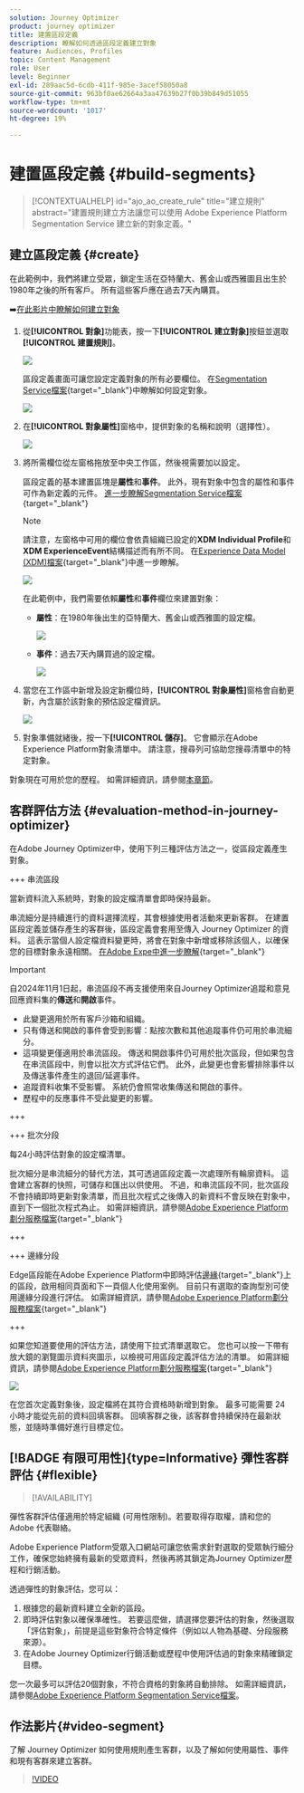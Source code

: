 ```yaml
---
solution: Journey Optimizer
product: journey optimizer
title: 建置區段定義
description: 瞭解如何透過區段定義建立對象
feature: Audiences, Profiles
topic: Content Management
role: User
level: Beginner
exl-id: 289aac5d-6cdb-411f-985e-3acef58050a8
source-git-commit: 963bf0ae62664a3aa47639b27f0b39b849d51055
workflow-type: tm+mt
source-wordcount: '1017'
ht-degree: 19%

---
```


# 建置區段定義 {#build-segments}

>[!CONTEXTUALHELP]
>id="ajo_ao_create_rule"
>title="建立規則"
>abstract="建置規則建立方法讓您可以使用 Adobe Experience Platform Segmentation Service 建立新的對象定義。"

## 建立區段定義 {#create}

在此範例中，我們將建立受眾，鎖定生活在亞特蘭大、舊金山或西雅圖且出生於1980年之後的所有客戶。 所有這些客戶應在過去7天內購買。

➡️[在此影片中瞭解如何建立對象](#video-segment)

1. 從&#x200B;**[!UICONTROL 對象]**&#x200B;功能表，按一下&#x200B;**[!UICONTROL 建立對象]**&#x200B;按鈕並選取&#x200B;**[!UICONTROL 建置規則]**。

   ![](assets/create-segment.png)

   區段定義畫面可讓您設定定義對象的所有必要欄位。 在[Segmentation Service檔案](https://experienceleague.adobe.com/docs/experience-platform/segmentation/ui/overview.html?lang=zh-Hant){target="_blank"}中瞭解如何設定對象。

   ![](assets/segment-builder.png)

1. 在&#x200B;**[!UICONTROL 對象屬性]**&#x200B;窗格中，提供對象的名稱和說明（選擇性）。

   ![](assets/segment-properties.png)

1. 將所需欄位從左窗格拖放至中央工作區，然後視需要加以設定。

   區段定義的基本建置區塊是&#x200B;**屬性**&#x200B;和&#x200B;**事件**。 此外，現有對象中包含的屬性和事件可作為新定義的元件。 [進一步瞭解Segmentation Service檔案](https://experienceleague.adobe.com/en/docs/experience-platform/segmentation/ui/segment-builder#building-blocks){target="_blank"}

   >[!NOTE]
   >
   >請注意，左窗格中可用的欄位會依貴組織已設定的&#x200B;**XDM Individual Profile**&#x200B;和&#x200B;**XDM ExperienceEvent**&#x200B;結構描述而有所不同。  在[Experience Data Model (XDM)檔案](https://experienceleague.adobe.com/docs/experience-platform/xdm/home.html?lang=zh-Hant){target="_blank"}中進一步瞭解。

   ![](assets/drag-fields.png)

   在此範例中，我們需要依賴&#x200B;**屬性**&#x200B;和&#x200B;**事件**&#x200B;欄位來建置對象：

   * **屬性**：在1980年後出生的亞特蘭大、舊金山或西雅圖的設定檔。

     ![](assets/add-attributes.png)

   * **事件**：過去7天內購買過的設定檔。

     ![](assets/add-events.png)

1. 當您在工作區中新增及設定新欄位時，**[!UICONTROL 對象屬性]**&#x200B;窗格會自動更新，內含屬於該對象的預估設定檔資訊。

   ![](assets/segment-estimate.png)

1. 對象準備就緒後，按一下&#x200B;**[!UICONTROL 儲存]**。 它會顯示在Adobe Experience Platform對象清單中。 請注意，搜尋列可協助您搜尋清單中的特定對象。

對象現在可用於您的歷程。 如需詳細資訊，請參閱[本章節](../audience/about-audiences.md)。

## 客群評估方法 {#evaluation-method-in-journey-optimizer}

在Adobe Journey Optimizer中，使用下列三種評估方法之一，從區段定義產生對象。

+++ 串流區段

當新資料流入系統時，對象的設定檔清單會即時保持最新。

串流細分是持續進行的資料選擇流程，其會根據使用者活動來更新客群。 在建置區段定義並儲存產生的客群後，區段定義會套用至傳入 Journey Optimizer 的資料。 這表示當個人設定檔資料變更時，將會在對象中新增或移除該個人，以確保您的目標對象永遠相關。 [在Adobe Expe中進一步瞭解](https://experienceleague.adobe.com/docs/experience-platform/segmentation/ui/streaming-segmentation.html){target="_blank"}

>[!IMPORTANT]
>
>自2024年11月1日起，串流區段不再支援使用來自Journey Optimizer追蹤和意見回應資料集的&#x200B;**傳送**&#x200B;和&#x200B;**開啟**&#x200B;事件。
>* 此變更適用於所有客戶沙箱和組織。
>* 只有傳送和開啟的事件會受到影響：點按次數和其他追蹤事件仍可用於串流細分。
>* 這項變更僅適用於串流區段。 傳送和開啟事件仍可用於批次區段，但如果包含在串流區段中，則會以批次方式評估它們。 此外，此變更也會影響排除事件以及傳送事件產生的退回/延遲事件。
>* 追蹤資料收集不受影響。 系統仍會照常收集傳送和開啟的事件。
>* 歷程中的反應事件不受此變更的影響。

+++

+++ 批次分段

每24小時評估對象的設定檔清單。

批次細分是串流細分的替代方法，其可透過區段定義一次處理所有輪廓資料。 這會建立客群的快照，可儲存和匯出以供使用。 不過，和串流區段不同，批次區段不會持續即時更新對象清單，而且批次程式之後傳入的新資料不會反映在對象中，直到下一個批次程式為止。 如需詳細資訊，請參閱[Adobe Experience Platform劃分服務檔案](https://experienceleague.adobe.com/docs/experience-platform/segmentation/home.html#batch){target="_blank"}

+++

+++ 邊緣分段

Edge區段能在Adobe Experience Platform中即時評估[邊緣](https://experienceleague.adobe.com/docs/experience-platform/edge/home.html){target="_blank"}上的區段，啟用相同頁面和下一頁個人化使用案例。 目前只有選取的查詢型別可使用邊緣分段進行評估。 如需詳細資訊，請參閱[Adobe Experience Platform劃分服務檔案](https://experienceleague.adobe.com/docs/experience-platform/segmentation/ui/edge-segmentation.html#query-types){target="_blank"}

+++

如果您知道要使用的評估方法，請使用下拉式清單選取它。 您也可以按一下帶有放大鏡的瀏覽圖示資料夾圖示，以檢視可用區段定義評估方法的清單。 如需詳細資訊，請參閱[Adobe Experience Platform劃分服務檔案](https://experienceleague.adobe.com/docs/experience-platform/segmentation/ui/segment-builder.html#segment-properties){target="_blank"}

![](assets/evaluation-methods.png)

<!--The determination between batch segmentation and streaming segmentation is made by the system for each audience, based on the complexity and the cost of evaluating the segment definition rule. You can view the evaluation method for each audience in the **[!UICONTROL Evaluation method]** column of the audience list.
    
![](assets/evaluation-method.png)

>[!NOTE]
>
>If the **[!UICONTROL Evaluation method]** column does not display, you  need to add it using configuration button on the top right of the list.-->

在您首次定義對象後，設定檔將在其符合資格時新增到對象。 最多可能需要 24 小時才能從先前的資料回填客群。 回填客群之後，該客群會持續保持在最新狀態，並隨時準備好進行目標定位。

## [!BADGE 有限可用性]{type=Informative} 彈性客群評估 {#flexible}

>[!AVAILABILITY]
>
彈性客群評估僅適用於特定組織 (可用性限制)。若要取得存取權，請和您的 Adobe 代表聯絡。

Adobe Experience Platform受眾入口網站可讓您依需求針對選取的受眾執行細分工作，確保您始終擁有最新的受眾資料，然後再將其鎖定為Journey Optimizer歷程和行銷活動。

透過彈性的對象評估，您可以：

1. 根據您的最新資料建立全新的區段。
1. 即時評估對象以確保準確性。 若要這麼做，請選擇您要評估的對象，然後選取「評估對象」，前提是這些對象符合特定條件（例如以人物為基礎、分段服務來源）。
1. 在Adobe Journey Optimizer行銷活動或歷程中使用評估過的對象來精確鎖定目標。

您一次最多可以評估20個對象，不符合資格的對象將自動排除。 如需詳細資訊，請參閱[Adobe Experience Platform Segmentation Service檔案](https://experienceleague.adobe.com/en/docs/experience-platform/segmentation/ui/audience-portal#flexible-audience-evaluation)。

## 作法影片{#video-segment}

了解 Journey Optimizer 如何使用規則產生客群，以及了解如何使用屬性、事件和現有客群來建立客群。

>[!VIDEO](https://video.tv.adobe.com/v/3425020?quality=12)
